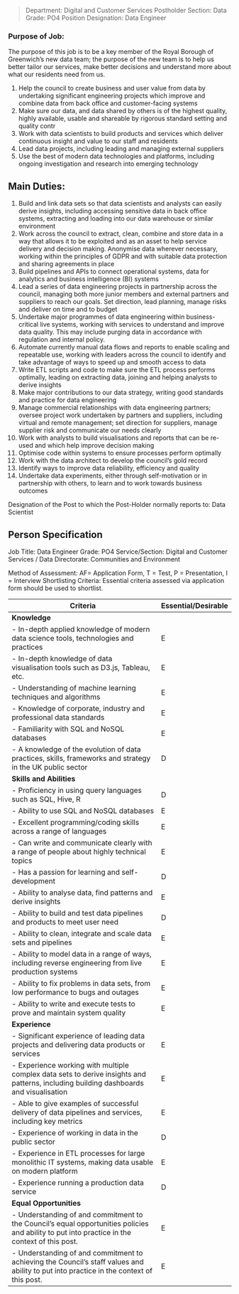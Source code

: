 

>Department: Digital and Customer Services
>Postholder Section: Data
>Grade: PO4
>Position Designation: Data Engineer

### Purpose of Job:
The purpose of this job is to be a key member of the Royal Borough of Greenwich’s new data team; the purpose of the new team is to help us better tailor our services, make better decisions and understand more about what our residents need from us.
1.  Help the council to create business and user value from data by undertaking significant engineering projects which improve and combine data from back office and customer-facing systems
2.  Make sure our data, and data shared by others is of the highest quality, highly available, usable and shareable by rigorous standard setting and quality contr
3.  Work with data scientists to build products and services which deliver continuous insight and value to our staff and residents
4.  Lead data projects, including leading and managing external suppliers
5.  Use the best of modern data technologies and platforms, including ongoing investigation and research into emerging technology

## Main Duties:
1.  Build and link data sets so that data scientists and analysts can easily derive insights, including accessing sensitive data in back office systems, extracting and loading into our data warehouse or similar environment
2.  Work across the council to extract, clean, combine and store data in a way that allows it to be exploited and as an asset to help service delivery and decision making. Anonymise data wherever necessary, working within the principles of GDPR and with suitable data protection and sharing agreements in place
3.  Build pipelines and APIs to connect operational systems, data for analytics and business intelligence (BI) systems
4.  Lead a series of data engineering projects in partnership across the council, managing both more junior members and external partners and suppliers to reach our goals. Set direction, lead planning, manage risks and deliver on time and to budget
5.  Undertake major programmes of data engineering within business-critical live systems, working with services to understand and improve data quality. This may include purging data in accordance with regulation and internal policy.
6.  Automate currently manual data flows and reports to enable scaling and repeatable use, working with leaders across the council to identify and take advantage of ways to speed up and smooth access to data
7.  Write ETL scripts and code to make sure the ETL process performs optimally, leading on extracting data, joining and helping analysts to derive insights
8.  Make major contributions to our data strategy, writing good standards and practice for data engineering
9.  Manage commercial relationships with data engineering partners; oversee project work undertaken by partners and suppliers, including virtual and remote management; set direction for suppliers, manage supplier risk and communicate our needs clearly
10.  Work with analysts to build visualisations and reports that can be re-used and which help improve decision making
11.  Optimise code within systems to ensure processes perform optimally
12.  Work with the data architect to develop the council’s gold record
13.  Identify ways to improve data reliability, efficiency and quality
14.  Undertake data experiments, either through self-motivation or in partnership with others, to learn and to work towards business outcomes

Designation of the Post to which the Post-Holder normally reports to: Data Scientist

## Person Specification
Job Title: Data Engineer
Grade: PO4
Service/Section: Digital and Customer Services / Data
Directorate: Communities and Environment

Method of Assessment: AF= Application Form, T = Test, P = Presentation, I = Interview
Shortlisting Criteria: Essential criteria assessed via application form should be used to shortlist.

| Criteria | Essential/Desirable |  
| ----------- | ----------- |  
| **Knowledge**  
| -   In-depth applied knowledge of modern data science tools, technologies and practices | E|
| -   In-depth knowledge of data visualisation tools such as D3.js, Tableau, etc. | E |
| -   Understanding of machine learning techniques and algorithms | E |
| - Knowledge of corporate, industry and professional data standards | E |
| -   Familiarity with SQL and NoSQL databases | E |
| - A knowledge of the evolution of data practices, skills, frameworks and strategy in the UK public sector | D |
| **Skills and Abilities** 
| -   Proficiency in using query languages such as SQL, Hive, R | D |
| -   Ability to use SQL and NoSQL databases | E |
| -   Excellent programming/coding skills across a range of languages | E |
| - Can write and communicate clearly with a range of people about highly technical topics | E |
| -   Has a passion for learning and self-development | D |
| -   Ability to analyse data, find patterns and derive insights | E |
| -   Ability to build and test data pipelines and products to meet user need | D |
| -   Ability to clean, integrate and scale data sets and pipelines | E |
| - Ability to model data in a range of ways, including reverse engineering from live production systems | E |
| - Ability to fix problems in data sets, from low performance to bugs and outages | E |
| - Ability to write and execute tests to prove and maintain system quality | E |
| **Experience** 
|- Significant experience of leading data projects and delivering data products or services | E |
|- Experience working with multiple complex data sets to derive insights and patterns, including building dashboards and visualisation | E |
|- Able to give examples of successful delivery of data pipelines and services, including key metrics | E |
|- Experience of working in data in the public sector | D |
|- Experience in ETL processes for large monolithic IT systems, making data usable on modern platform | E |
|-   Experience running a production data service | D |
| **Equal Opportunities** 
| - Understanding of and commitment to the Council’s equal opportunities policies and ability to put into practice in the context of this post. | E |
| - Understanding of and commitment to achieving the Council’s staff values and ability to put into practice in the context of this post.| E |


